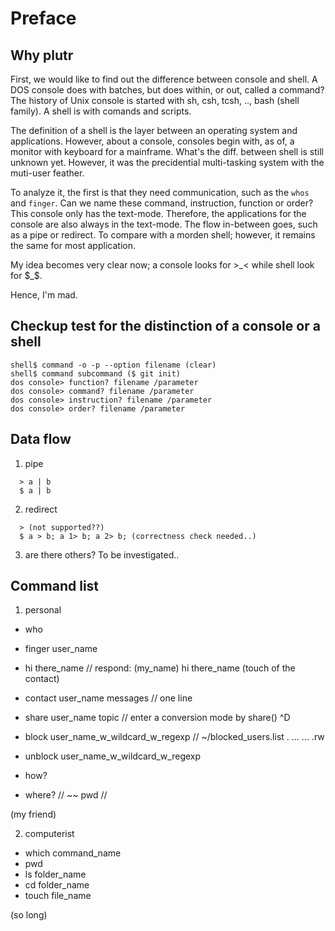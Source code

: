 # Preface

## Why plutr

First, we would like to find out the difference between console and shell.
A DOS console does with batches, but does within, or out, called a command?
The history of Unix console is started with sh, csh, tcsh, .., bash (shell family).
A shell is with comands and scripts.

The definition of a shell is the layer between an operating system and applications.
However, about a console, consoles begin with, as of, a monitor with keyboard for
a mainframe. What's the diff. between shell is still unknown yet. However, it was
the precidential multi-tasking system with the muti-user feather.

To analyze it, the first is that they need communication, such as the `whos` and
`finger`. Can we name these command, instruction, function or order? This console
only has the text-mode. Therefore, the applications for the console are also
always in the text-mode. The flow in-between goes, such as a pipe or redirect.
To compare with a morden shell; however, it remains the same for most application.

My idea becomes very clear now; a console looks for >_< while shell look for $_$.

Hence, I'm mad.

## Checkup test for the distinction of a console or a shell
```
shell$ command -o -p --option filename (clear)
shell$ command subcommand ($ git init)
dos console> function? filename /parameter
dos console> command? filename /parameter
dos console> instruction? filename /parameter
dos console> order? filename /parameter
```

## Data flow

1. pipe
```
  > a | b
  $ a | b
```
2. redirect
```
  > (not supported??)
  $ a > b; a 1> b; a 2> b; (correctness check needed..)
```
3. are there others?
To be investigated..


## Command list

1. personal
- who
- finger user_name
- hi there_name   // respond: (my_name) hi there_name (touch of the contact)
- contact user_name messages  // one line
- share user_name topic   // enter a conversion mode by share() ^D
- block user_name_w_wildcard_w_regexp     //  ~/blocked_users.list . ... ... .rw
- unblock user_name_w_wildcard_w_regexp

- how?
- where?   // ~~ pwd //

(my friend)

2. computerist
- which command_name
- pwd
- ls folder_name
- cd folder_name
- touch file_name

(so long)




